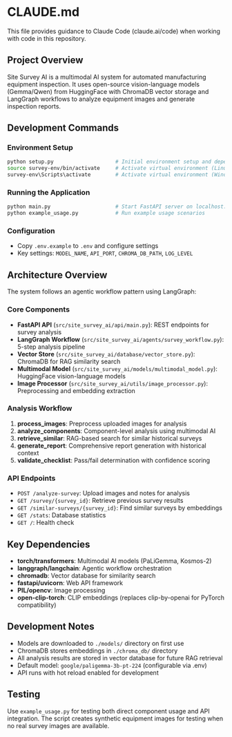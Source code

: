 # CLAUDE.md

This file provides guidance to Claude Code (claude.ai/code) when working with code in this repository.

## Project Overview

Site Survey AI is a multimodal AI system for automated manufacturing equipment inspection. It uses open-source vision-language models (Gemma/Qwen) from HuggingFace with ChromaDB vector storage and LangGraph workflows to analyze equipment images and generate inspection reports.

## Development Commands

### Environment Setup
```bash
python setup.py                    # Initial environment setup and dependency installation
source survey-env/bin/activate     # Activate virtual environment (Linux/Mac)
survey-env\Scripts\activate        # Activate virtual environment (Windows)
```

### Running the Application
```bash
python main.py                     # Start FastAPI server on localhost:8000
python example_usage.py            # Run example usage scenarios
```

### Configuration
- Copy `.env.example` to `.env` and configure settings
- Key settings: `MODEL_NAME`, `API_PORT`, `CHROMA_DB_PATH`, `LOG_LEVEL`

## Architecture Overview

The system follows an agentic workflow pattern using LangGraph:

### Core Components
- **FastAPI API** (`src/site_survey_ai/api/main.py`): REST endpoints for survey analysis
- **LangGraph Workflow** (`src/site_survey_ai/agents/survey_workflow.py`): 5-step analysis pipeline
- **Vector Store** (`src/site_survey_ai/database/vector_store.py`): ChromaDB for RAG similarity search
- **Multimodal Model** (`src/site_survey_ai/models/multimodal_model.py`): HuggingFace vision-language models
- **Image Processor** (`src/site_survey_ai/utils/image_processor.py`): Preprocessing and embedding extraction

### Analysis Workflow
1. **process_images**: Preprocess uploaded images for analysis
2. **analyze_components**: Component-level analysis using multimodal AI
3. **retrieve_similar**: RAG-based search for similar historical surveys
4. **generate_report**: Comprehensive report generation with historical context
5. **validate_checklist**: Pass/fail determination with confidence scoring

### API Endpoints
- `POST /analyze-survey`: Upload images and notes for analysis
- `GET /survey/{survey_id}`: Retrieve previous survey results
- `GET /similar-surveys/{survey_id}`: Find similar surveys by embeddings
- `GET /stats`: Database statistics
- `GET /`: Health check

## Key Dependencies

- **torch/transformers**: Multimodal AI models (PaLiGemma, Kosmos-2)
- **langgraph/langchain**: Agentic workflow orchestration  
- **chromadb**: Vector database for similarity search
- **fastapi/uvicorn**: Web API framework
- **PIL/opencv**: Image processing
- **open-clip-torch**: CLIP embeddings (replaces clip-by-openai for PyTorch compatibility)

## Development Notes

- Models are downloaded to `./models/` directory on first use
- ChromaDB stores embeddings in `./chroma_db/` directory
- All analysis results are stored in vector database for future RAG retrieval
- Default model: `google/paligemma-3b-pt-224` (configurable via .env)
- API runs with hot reload enabled for development

## Testing

Use `example_usage.py` for testing both direct component usage and API integration. The script creates synthetic equipment images for testing when no real survey images are available.
